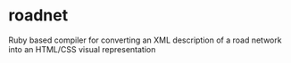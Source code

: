 # roadnet
Ruby based compiler for converting an XML description of a road network into an HTML/CSS visual representation
